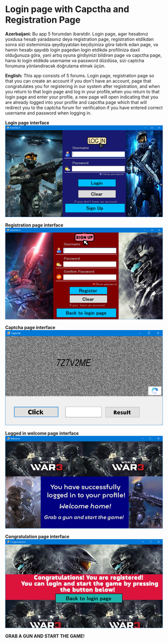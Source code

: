 # Login page with Capctha and Registration Page
**Azerbaijani:**
Bu app 5 forumdan ibarətdir. Login page, əgər hesabınız yoxdusa hesab yaradasınız deyə registration page, registration etdikdən sonra sizi sistemimizə qeydiyyatdan keçdiyinizə görə təbrik edən page, və həmin hesabı qayıdıb login pagedən login etdikdə profilinizə daxil olduğunuza görə, yəni artıq oyuna girdiyinizi bildirən page və capctha page, hansı ki login etdikdə username və password düzdüsə, sizi captcha forumuna yönləndirəcək doğrulama etmək üçün.

**English:**
This app consists of 5 forums. Login page, registration page so that you can create an account if you don't have an account, page that congratulates you for registering in our system after registration, and when you return to that login page and log in your profile,when you return to that login page and enter your profile, a new page will open indicating that you are already logged into your profile  and capctha page which that will redirect you to the captcha forum for verification if you have entered correct username and password when logging in.

**Login page interface**
![banner result](https://github.com/Balakishi/Login-page-with-Captcha-and-Registration-page/blob/master/Login%20page%20interface.PNG)

**Registration page interface**
![banner result](https://github.com/Balakishi/Login-page-with-Captcha-and-Registration-page/blob/master/Registration%20page%20interface.PNG)

**Captcha page interface**
![banner result](https://github.com/Balakishi/Login-page-with-Captcha-and-Registration-page/blob/master/Captcha%20interface.PNG)

**Logged in welcome page interface**
![banner result](https://github.com/Balakishi/Login-page-with-Captcha-and-Registration-page/blob/master/Logged%20in%20welcom%20page%20interface.PNG)

**Congratulation page interface**
![banner result](https://github.com/Balakishi/Login-page-with-Captcha-and-Registration-page/blob/master/Congratulation%20page%20interface.PNG)


**GRAB A GUN AND START THE GAME!**
